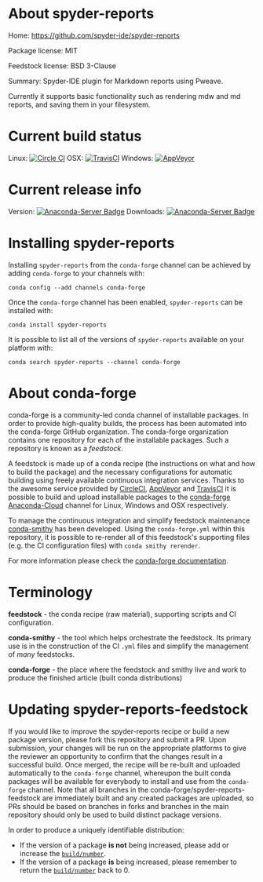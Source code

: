 About spyder-reports
====================

Home: https://github.com/spyder-ide/spyder-reports

Package license: MIT

Feedstock license: BSD 3-Clause

Summary: Spyder-IDE plugin for Markdown reports using Pweave.

Currently it supports basic functionality such as rendering mdw and md reports,
and saving them in your filesystem.


Current build status
====================

Linux: [![Circle CI](https://circleci.com/gh/conda-forge/spyder-reports-feedstock.svg?style=shield)](https://circleci.com/gh/conda-forge/spyder-reports-feedstock)
OSX: [![TravisCI](https://travis-ci.org/conda-forge/spyder-reports-feedstock.svg?branch=master)](https://travis-ci.org/conda-forge/spyder-reports-feedstock)
Windows: [![AppVeyor](https://ci.appveyor.com/api/projects/status/github/conda-forge/spyder-reports-feedstock?svg=True)](https://ci.appveyor.com/project/conda-forge/spyder-reports-feedstock/branch/master)

Current release info
====================
Version: [![Anaconda-Server Badge](https://anaconda.org/conda-forge/spyder-reports/badges/version.svg)](https://anaconda.org/conda-forge/spyder-reports)
Downloads: [![Anaconda-Server Badge](https://anaconda.org/conda-forge/spyder-reports/badges/downloads.svg)](https://anaconda.org/conda-forge/spyder-reports)

Installing spyder-reports
=========================

Installing `spyder-reports` from the `conda-forge` channel can be achieved by adding `conda-forge` to your channels with:

```
conda config --add channels conda-forge
```

Once the `conda-forge` channel has been enabled, `spyder-reports` can be installed with:

```
conda install spyder-reports
```

It is possible to list all of the versions of `spyder-reports` available on your platform with:

```
conda search spyder-reports --channel conda-forge
```


About conda-forge
=================

conda-forge is a community-led conda channel of installable packages.
In order to provide high-quality builds, the process has been automated into the
conda-forge GitHub organization. The conda-forge organization contains one repository
for each of the installable packages. Such a repository is known as a *feedstock*.

A feedstock is made up of a conda recipe (the instructions on what and how to build
the package) and the necessary configurations for automatic building using freely
available continuous integration services. Thanks to the awesome service provided by
[CircleCI](https://circleci.com/), [AppVeyor](http://www.appveyor.com/)
and [TravisCI](https://travis-ci.org/) it is possible to build and upload installable
packages to the [conda-forge](https://anaconda.org/conda-forge)
[Anaconda-Cloud](http://docs.anaconda.org/) channel for Linux, Windows and OSX respectively.

To manage the continuous integration and simplify feedstock maintenance
[conda-smithy](http://github.com/conda-forge/conda-smithy) has been developed.
Using the ``conda-forge.yml`` within this repository, it is possible to re-render all of
this feedstock's supporting files (e.g. the CI configuration files) with ``conda smithy rerender``.

For more information please check the [conda-forge documentation](https://conda-forge.org/docs/).

Terminology
===========

**feedstock** - the conda recipe (raw material), supporting scripts and CI configuration.

**conda-smithy** - the tool which helps orchestrate the feedstock.
                   Its primary use is in the construction of the CI ``.yml`` files
                   and simplify the management of *many* feedstocks.

**conda-forge** - the place where the feedstock and smithy live and work to
                  produce the finished article (built conda distributions)


Updating spyder-reports-feedstock
=================================

If you would like to improve the spyder-reports recipe or build a new
package version, please fork this repository and submit a PR. Upon submission,
your changes will be run on the appropriate platforms to give the reviewer an
opportunity to confirm that the changes result in a successful build. Once
merged, the recipe will be re-built and uploaded automatically to the
`conda-forge` channel, whereupon the built conda packages will be available for
everybody to install and use from the `conda-forge` channel.
Note that all branches in the conda-forge/spyder-reports-feedstock are
immediately built and any created packages are uploaded, so PRs should be based
on branches in forks and branches in the main repository should only be used to
build distinct package versions.

In order to produce a uniquely identifiable distribution:
 * If the version of a package **is not** being increased, please add or increase
   the [``build/number``](http://conda.pydata.org/docs/building/meta-yaml.html#build-number-and-string).
 * If the version of a package **is** being increased, please remember to return
   the [``build/number``](http://conda.pydata.org/docs/building/meta-yaml.html#build-number-and-string)
   back to 0.
